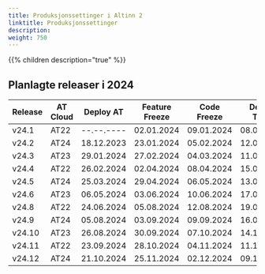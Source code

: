 ```yaml
---
title: Produksjonssettinger i Altinn 2
linktitle: Produksjonssettinger
description: 
weight: 750
---
```

{{% children description="true" %}}


## Planlagte releaser i 2024

| Release | AT Cloud | Deploy AT | Feature Freeze | Code Freeze | Deploy TT02 | Deploy PROD|
| ------- | -------- | --------- | -------------- | ----------- | ----------- | -----------|
| v24.1   | AT22 | --.--.---- | 02.01.2024 | 09.01.2024 | 08.01.2024 | 22.01.2024 |  
| v24.2   | AT24 | 18.12.2023 | 23.01.2024 | 05.02.2024 | 12.02.2024 | 19.02.2024 |
| v24.3   | AT23 | 29.01.2024 | 27.02.2024 | 04.03.2024 | 11.03.2024 | 18.03.2024 |
| v24.4   | AT22 | 26.02.2024 | 02.04.2024 | 08.04.2024 | 15.04.2024 | 22.04.2024 |
| v24.5   | AT24 | 25.03.2024 | 29.04.2024 | 06.05.2024 | 13.05.2024 | 21.05.2024 |
| v24.6   | AT23 | 06.05.2024 | 03.06.2024 | 10.06.2024 | 17.06.2024 | 24.06.2024 |
| v24.8   | AT22 | 24.06.2024 | 05.08.2024 | 12.08.2024 | 19.08.2024 | 26.08.2024 |
| v24.9   | AT24 | 05.08.2024 | 03.09.2024 | 09.09.2024 | 16.09.2024 | 23.09.2024 |
| v24.10  | AT23 | 26.08.2024 | 30.09.2024 | 07.10.2024 | 14.10.2024 | 21.10.2024 |
| v24.11  | AT22 | 23.09.2024 | 28.10.2024 | 04.11.2024 | 11.11.2024 | 18.11.2024 |
| v24.12  | AT24 | 21.10.2024 | 25.11.2024 | 02.12.2024 | 09.12.2024 | 16.12.2024 |
